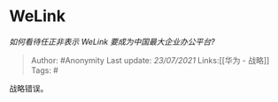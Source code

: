 # WeLink
*如何看待任正非表示 WeLink 要成为中国最大企业办公平台?*

> Author: #Anonymity
> Last update: *23/07/2021* 
> Links:[[华为 - 战略]] 
> Tags: #

 
战略错误。




